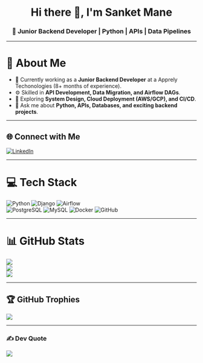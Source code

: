 <h1 align="center">Hi there 👋, I'm Sanket Mane</h1>
<h3 align="center">🚀 Junior Backend Developer | Python | APIs | Data Pipelines</h3>

---

# 💫 About Me
- 🔭 Currently working as a **Junior Backend Developer** at a Apprely Techonologies (8+ months of experience).  
- ⚙️ Skilled in **API Development, Data Migration, and Airflow DAGs**.  
- 🌱 Exploring **System Design, Cloud Deployment (AWS/GCP), and CI/CD**.  
- 💬 Ask me about **Python, APIs, Databases, and exciting backend projects**.  

---

## 🌐 Connect with Me
[![LinkedIn](https://img.shields.io/badge/LinkedIn-%230077B5.svg?logo=linkedin&logoColor=white)](https://www.linkedin.com/in/sanket-mane-042264236/) 

---

# 💻 Tech Stack
![Python](https://img.shields.io/badge/python-3670A0?style=for-the-badge&logo=python&logoColor=ffdd54)
![Django](https://img.shields.io/badge/django-%23092E20.svg?style=for-the-badge&logo=django&logoColor=white)
![Airflow](https://img.shields.io/badge/apache%20airflow-017CEE.svg?style=for-the-badge&logo=apache-airflow&logoColor=white)  
![PostgreSQL](https://img.shields.io/badge/postgresql-%23316192.svg?style=for-the-badge&logo=postgresql&logoColor=white)
![MySQL](https://img.shields.io/badge/mysql-%2300f.svg?style=for-the-badge&logo=mysql&logoColor=white)
![Docker](https://img.shields.io/badge/docker-%230db7ed.svg?style=for-the-badge&logo=docker&logoColor=white)
![GitHub](https://img.shields.io/badge/GitHub-%23121011.svg?style=for-the-badge&logo=github&logoColor=white)

---

# 📊 GitHub Stats
![](https://github-readme-stats.vercel.app/api?username=sanket-25-03&theme=tokyonight&hide_border=false&include_all_commits=true&count_private=true)  
![](https://github-readme-streak-stats.herokuapp.com/?user=sanket-25-03&theme=tokyonight&hide_border=false)  
![](https://github-readme-stats.vercel.app/api/top-langs/?username=sanket-25-03&theme=tokyonight&hide_border=false&include_all_commits=true&count_private=true&layout=compact)  

---

## 🏆 GitHub Trophies
![](https://github-profile-trophy.vercel.app/?username=sanket-25-03&theme=tokyonight&no-frame=false&no-bg=false&margin-w=4)

---

### ✍️ Dev Quote
![](https://quotes-github-readme.vercel.app/api?type=horizontal&theme=tokyonight)
